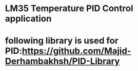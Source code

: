 # LM35 Temperature PID Control application
# following library is used for PID:https://github.com/Majid-Derhambakhsh/PID-Library
